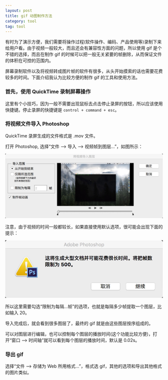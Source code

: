 ```yaml
---
layout: post
title: gif 动图制作方法
category: tool
tag: tool
---
```


有时为了演示方便，我们需要将操作过程(软件操作、编码、产品使用等)录制下来给用户看。由于视频一般较大，而且还会有兼容性方面的问题，所以使用 gif 是个不错的选择，而且在制作 gif 的时候可以把一般无关紧要的帧删除，从而保证文件的体积在可控的范围内。

屏幕录制软件以及将视频转成图片帧的软件有很多，从头开始摸索的话也需要花费较多的时间。下面介绍我认为比较方便的制作 gif 的工具和使用方法。

### 首先，使用 QuickTime 录制屏幕操作

这里有个小技巧，因为一般不需要出现鼠标去点击停止录屏的按钮，所以应该使用快捷键。停止录屏的快捷键是 `control + command + esc`。

### 将视频文件导入 Photoshop

QuickTime 录屏生成的文件格式是 .mov 文件。

打开 Photoshop, 选择“文件 --> 导入 --> 视频帧到图层...”，如图所示：

![static](/public/images/gifmaking/import.jpg)

注意，由于视频的时间一般都较长，如果直接使用默认选项，很可能会出现下面的提示：

![static](/public/images/gifmaking/alert.jpg)

所以这里需要勾选“限制为每隔...帧”的选项，也就是每隔多少帧提取一个图层，比如输入 20。

导入完成后，就会看到很多图层了，最终的 gif 就是由这些图层按序组成的。

可以对图层进行编辑，也可以控制每个图层的播放时间(这个功能比较方便)，打开“窗口 --> 时间轴”就可以看到每个图层的播放时间，默认是 0.02s。

### 导出 gif

选择“文件 --> 存储为 Web 所用格式...”，格式选 gif，其他的选项和导出其他格式的图片类似。
